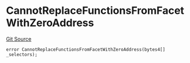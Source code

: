 # CannotReplaceFunctionsFromFacetWithZeroAddress
[Git Source](https://github.com/thrackle-io/tron/blob/bbc344dde218df220c4305ef421070eaa38c5cad/src/protocol/economic/ruleProcessor/RuleProcessorDiamondLib.sol)


```solidity
error CannotReplaceFunctionsFromFacetWithZeroAddress(bytes4[] _selectors);
```

